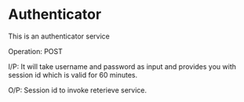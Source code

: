 # Authenticator


This is an authenticator service 

Operation: POST

I/P: It will take username and password as input and provides you with session id which is valid for 60 minutes. 

O/P: Session id to invoke reterieve service.
